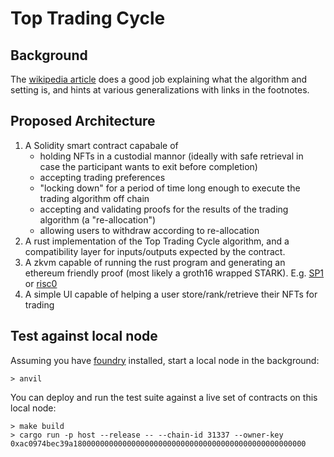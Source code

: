 # Top Trading Cycle

## Background
The [wikipedia article](https://en.wikipedia.org/wiki/Top_trading_cycle) does a good job explaining what the algorithm and setting is, and hints at various generalizations with links in the footnotes.

## Proposed Architecture
1. A Solidity smart contract capabale of 
    - holding NFTs in a custodial mannor (ideally with safe retrieval in case the participant wants to exit before completion)
    - accepting trading preferences
    - "locking down" for a period of time long enough to execute the trading algorithm off chain
    - accepting and validating proofs for the results of the trading algorithm (a "re-allocation")
    - allowing users to withdraw according to re-allocation
2. A rust implementation of the Top Trading Cycle algorithm, and a compatibility layer for inputs/outputs expected by the contract.
3. A zkvm capable of running the rust program and generating an ethereum friendly proof (most likely a groth16 wrapped STARK). E.g. [SP1](https://github.com/succinctlabs/sp1) or [risc0](https://risczero.com/)
4. A simple UI capable of helping a user store/rank/retrieve their NFTs for trading

## Test against local node

Assuming you have [foundry](https://github.com/foundry-rs/foundry?tab=readme-ov-file#installation) installed, start a local node in the background:

```
> anvil
```

You can deploy and run the test suite against a live set of contracts on this local node:

```
> make build
> cargo run -p host --release -- --chain-id 31337 --owner-key 0xac0974bec39a1800000000000000000000000000000000000000000000000000
```